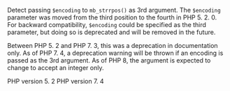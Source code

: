 Detect passing `$encoding` to `mb_strrpos()` as 3rd argument.
The `$encoding` parameter was moved from the third position to the fourth in PHP 5. 2. 0. 
For backward compatibility, `$encoding` could be specified as the third parameter, but doing
so is deprecated and will be removed in the future. 

Between PHP 5. 2 and PHP 7. 3, this was a deprecation in documentation only. 
As of PHP 7. 4, a deprecation warning will be thrown if an encoding is passed as the 3rd
argument. 
As of PHP 8, the argument is expected to change to accept an integer only. 

PHP version 5. 2
PHP version 7. 4